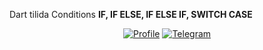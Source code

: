   Dart tilida Conditions <b>IF, IF ELSE, IF ELSE IF, SWITCH CASE</b>
  
  <p align="center">
  <a href="https://github.com/usmoxan"><img alt="Profile" src="https://usmoxan.github.io/usmoxan-badge.svg"/></a>
   <a href="https://t.me/usmoxan"><img alt="Telegram" src="https://usmoxan.github.io/usmoxan-badge123.svg"/></a>
  </p>
